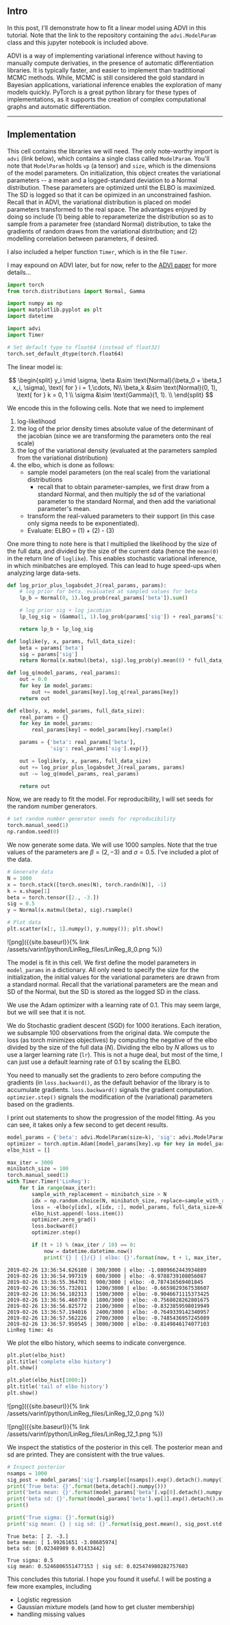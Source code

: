 
## Intro 

In this post, I'll demonstrate how to fit a linear model using ADVI in this tutorial. Note that
the link to the repository containing the `advi.ModelParam` class and this jupyter notebook is
included above.

ADVI is a way of implementing variational inference without having to manually compute derivaties, 
in the presence of automatic differentiation libraries. It is typically faster, and easier to implement
than tradititional MCMC methods. While, MCMC is still considered the gold standard in Bayesian applications,
variational inference enables the exploration of many models quickly. PyTorch is a great python library 
for these types of implementations, as it supports the creation of complex computational graphs and automatic 
differentiation.

***

## Implementation

This cell contains the libraries we will need.
The only note-worthy import is `advi` (link below), which contains a single class called `ModelParam`.
You'll note that `ModelParam` holds `vp` (a tensor) and `size`, which is the dimensions of the model parameters.
On initialization, this object creates the variational parameters -- a mean and a logged-standard deviation to a
Normal distribution. These parameters are optimized until the ELBO is maximized. The SD is logged so that 
it can be opimized in an unconstrained fashion. Recall that in ADVI, the variational distribution is placed 
on model parameters transformed to the real space. The advantages enjoyed by doing so include (1) being able
to reparameterize the distribution so as to sample from a parameter free (standard Normal) distribution, 
to take the gradients of random draws from the variational distribution; and (2) modelling correlation
between parameters, if desired.

I also included a helper function `Timer`, which is in the file `Timer`.

I may expound on ADVI later, but for now, refer to the [ADVI paper](https://arxiv.org/pdf/1603.00788.pdf) for more details...


```python
import torch
from torch.distributions import Normal, Gamma

import numpy as np
import matplotlib.pyplot as plt
import datetime

import advi
import Timer

# Set default type to float64 (instead of float32)
torch.set_default_dtype(torch.float64)
```

The linear model is:

$$
\begin{split}
y_i \mid \sigma, \beta &\sim \text{Normal}(\beta_0 + \beta_1 x_i, \sigma), \text{ for } i = 1,\cdots, N\\
\beta_k &\sim \text{Normal}(0, 1), \text{ for } k = 0, 1 \\
\sigma &\sim \text{Gamma}(1, 1). \\
\end{split}
$$

We encode this in the following cells. Note that we need to implement

1. log-likelihood
3. the log of the prior density times absolute value of the determinant of the jacobian (since we are transforming the parameters onto the real scale)
2. the log of the variational density (evaluated at the parameters sampled from the variational distribution)
4. the elbo, which is done as follows:
    - sample model parameters (on the real scale) from the variational distributions
        - recall that to obtain parameter-samples, we first draw from a standard Normal, 
          and then multiply the sd of the variational parameter to the standard Normal, 
          and then add the variational parameter's mean.
    - transform the real-valued parameters to their support (in this case only sigma needs to be exponentiated).
    - Evaluate: ELBO = (1) + (2) - (3)

One more thing to note here is that I multiplied the likelihood by the size of the full data, and divided by the size of the
current data (hence the `mean(0)` in the return line of `loglike`). This enables stochastic variational inference, in
which minibatches are employed. This can lead to huge speed-ups when analyzing large data-sets.


```python
def log_prior_plus_logabsdet_J(real_params, params):
    # log prior for beta, evaluated at sampled values for beta
    lp_b = Normal(0, 1).log_prob(real_params['beta']).sum()

    # log prior sig + log jacobian
    lp_log_sig = (Gamma(1, 1).log_prob(params['sig']) + real_params['sig']).sum()

    return lp_b + lp_log_sig

def loglike(y, x, params, full_data_size):
    beta = params['beta']
    sig = params['sig']
    return Normal(x.matmul(beta), sig).log_prob(y).mean(0) * full_data_size

def log_q(model_params, real_params):
    out = 0.0
    for key in model_params:
        out += model_params[key].log_q(real_params[key])
    return out

def elbo(y, x, model_params, full_data_size):
    real_params = {}
    for key in model_params:
        real_params[key] = model_params[key].rsample()

    params = {'beta': real_params['beta'],
              'sig': real_params['sig'].exp()}

    out = loglike(y, x, params, full_data_size)
    out += log_prior_plus_logabsdet_J(real_params, params) 
    out -= log_q(model_params, real_params)

    return out
```

Now, we are ready to fit the model. For reproducibility, I will set seeds for the random number generators.


```python
# set random number generator seeds for reproducibility
torch.manual_seed(1)
np.random.seed(0)
```

We now generate some data. We will use 1000 samples. Note that the true values of the parameters are 
$\beta = (2, -3)$ and $\sigma = 0.5$. I've included a plot of the data.


```python
# Generate data
N = 1000
x = torch.stack([torch.ones(N), torch.randn(N)], -1)
k = x.shape[1]
beta = torch.tensor([2., -3.])
sig = 0.5
y = Normal(x.matmul(beta), sig).rsample()

# Plot data
plt.scatter(x[:, 1].numpy(), y.numpy()); plt.show()
```


![png]({{site.baseurl}}{% link /assets/varinf/python/LinReg_files/LinReg_8_0.png %})


The model is fit in this cell. We first define the model parameters in `model_params` in a dictionary.
All only need to specify the size for the initialization, the initial values for the variational parameters are drawn from a standard normal.
Recall that the variational parameters are the mean and SD of the Normal, but the SD is stored as the logged SD in the class.

We use the Adam optimizer with a learning rate of 0.1. This may seem large, but we will see that it is not.

We do Stochastic gradient descent (SGD) for 1000 iterations. Each iteration, we subsample 100 observations from the original data.
We compute the loss (as torch minimizes objectives) by computing the negative of the elbo divided by the size of the full data ($N$).
Dividing the elbo by $N$ allows us to use a larger learning rate (`lr`). This is not a huge deal, but most of the time, I can
just use a default learning rate of 0.1 by scaling the ELBO.

You need to manually set the gradients to zero before computing the gradients (in `loss.backward()`, as the default behavior 
of the library is to accumulate gradients. `loss.backward()` signals the gradient computation. `optimzier.step()` signals
the modification of the (variational) parameters based on the gradients.

I print out statements to show the progression of the model fitting. As you can see, it takes only a few second to get decent results.


```python
model_params = {'beta': advi.ModelParam(size=k), 'sig': advi.ModelParam(size=1)}
optimizer = torch.optim.Adam([model_params[key].vp for key in model_params], lr=.1)
elbo_hist = []

max_iter = 3000
minibatch_size = 100
torch.manual_seed(1)
with Timer.Timer('LinReg'):
    for t in range(max_iter):
        sample_with_replacement = minibatch_size > N
        idx = np.random.choice(N, minibatch_size, replace=sample_with_replacement)
        loss = -elbo(y[idx], x[idx, :], model_params, full_data_size=N) / N
        elbo_hist.append(-loss.item())
        optimizer.zero_grad()
        loss.backward()
        optimizer.step()

        if (t + 1) % (max_iter / 10) == 0:
            now = datetime.datetime.now()
            print('{} | {}/{} | elbo: {}'.format(now, t + 1, max_iter, elbo_hist[-1]))
```

    2019-02-26 13:36:54.626180 | 300/3000 | elbo: -1.0809662443934889
    2019-02-26 13:36:54.997319 | 600/3000 | elbo: -0.9788739108056087
    2019-02-26 13:36:55.364701 | 900/3000 | elbo: -0.787416569401845
    2019-02-26 13:36:55.732011 | 1200/3000 | elbo: -0.6659829367538607
    2019-02-26 13:36:56.102313 | 1500/3000 | elbo: -0.9046671115373425
    2019-02-26 13:36:56.460770 | 1800/3000 | elbo: -0.7568028262801675
    2019-02-26 13:36:56.825772 | 2100/3000 | elbo: -0.8323859598019949
    2019-02-26 13:36:57.194016 | 2400/3000 | elbo: -0.7649339142340957
    2019-02-26 13:36:57.562226 | 2700/3000 | elbo: -0.7485436957245089
    2019-02-26 13:36:57.950545 | 3000/3000 | elbo: -0.8149846174077103
    LinReg time: 4s


We plot the elbo history, which seems to indicate convergence.


```python
plt.plot(elbo_hist)
plt.title('complete elbo history')
plt.show()

plt.plot(elbo_hist[1000:])
plt.title('tail of elbo history')
plt.show()
```


![png]({{site.baseurl}}{% link /assets/varinf/python/LinReg_files/LinReg_12_0.png %})



![png]({{site.baseurl}}{% link /assets/varinf/python/LinReg_files/LinReg_12_1.png %})


We inspect the statistics of the posterior in this cell.
The posterior mean and sd are printed. They are consistent with the true values.



```python
# Inspect posterior
nsamps = 1000
sig_post = model_params['sig'].rsample([nsamps]).exp().detach().numpy()
print('True beta: {}'.format(beta.detach().numpy()))
print('beta mean: {}'.format(model_params['beta'].vp[0].detach().numpy()))
print('beta sd: {}'.format(model_params['beta'].vp[1].exp().detach().numpy()))
print()

print('True sigma: {}'.format(sig))
print('sig mean: {} | sig sd: {}'.format(sig_post.mean(), sig_post.std()))
```

    True beta: [ 2. -3.]
    beta mean: [ 1.99261651 -3.08685974]
    beta sd: [0.02348989 0.01433442]
    
    True sigma: 0.5
    sig mean: 0.5246806551477153 | sig sd: 0.025474980282757603


This concludes this tutorial. I hope you found it useful. I will be posting a few more examples, including

- Logistic regression
- Gaussian mixture models (and how to get cluster membership)
- handling missing values
